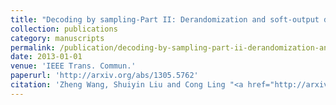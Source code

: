 ```yaml
---
title: "Decoding by sampling-Part II: Derandomization and soft-output decoding"
collection: publications
category: manuscripts
permalink: /publication/decoding-by-sampling-part-ii-derandomization-and-soft-output-decoding
date: 2013-01-01
venue: 'IEEE Trans. Commun.'
paperurl: 'http://arxiv.org/abs/1305.5762'
citation: 'Zheng Wang, Shuiyin Liu and Cong Ling "<a href="http://arxiv.org/abs/1305.5762">Decoding by sampling-Part II: Derandomization and soft-output decoding</a>", IEEE Trans. Commun., vol. 61, no. 11, pp. 4630 – 4639, Nov. 2013.'
---
```

